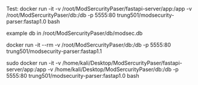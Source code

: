 Test: docker run -it -v /root/ModSercurityPaser/fastapi-server/app:/app -v /root/ModSercurityPaser/db:/db -p 5555:80 trung501/modsecurity-parser:fastap1.0 bash

example db in /root/ModSercurityPaser/db/modsec.db

docker run -it --rm -v /root/ModSercurityPaser/db:/db -p 5555:80 trung501/modsecurity-parser:fastap1.1

sudo docker run -it -v /home/kali/Desktop/ModSercurityPaser/fastapi-server/app:/app -v /home/kali/Desktop/ModSercurityPaser/db:/db -p 5555:80 trung501/modsecurity-parser:fastap1.0 bash
